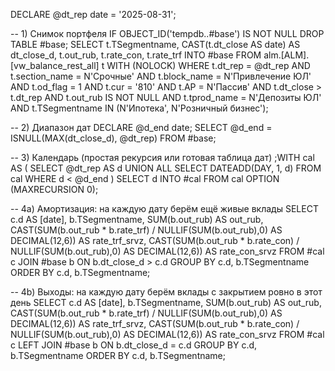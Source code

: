 DECLARE @dt_rep date = '2025-08-31';

-- 1) Снимок портфеля
IF OBJECT_ID('tempdb..#base') IS NOT NULL DROP TABLE #base;
SELECT
    t.TSegmentname,
    CAST(t.dt_close AS date) AS dt_close_d,
    t.out_rub,
    t.rate_con,
    t.rate_trf
INTO #base
FROM alm.[ALM].[vw_balance_rest_all] t WITH (NOLOCK)
WHERE t.dt_rep       = @dt_rep
  AND t.section_name = N'Срочные'
  AND t.block_name   = N'Привлечение ЮЛ'
  AND t.od_flag      = 1
  AND t.cur          = '810'
  AND t.AP           = N'Пассив'
  AND t.dt_close     > t.dt_rep
  AND t.out_rub IS NOT NULL
  AND t.tprod_name   = N'Депозиты ЮЛ'
  AND t.TSegmentname IN (N'Ипотека', N'Розничный бизнес');

-- 2) Диапазон дат
DECLARE @d_end date;
SELECT @d_end = ISNULL(MAX(dt_close_d), @dt_rep) FROM #base;

-- 3) Календарь (простая рекурсия или готовая таблица дат)
;WITH cal AS (
    SELECT @dt_rep AS d
    UNION ALL
    SELECT DATEADD(DAY, 1, d) FROM cal WHERE d < @d_end
)
SELECT d INTO #cal FROM cal
OPTION (MAXRECURSION 0);

-- 4a) Амортизация: на каждую дату берём ещё живые вклады
SELECT
    c.d AS [date],
    b.TSegmentname,
    SUM(b.out_rub)                            AS out_rub,
    CAST(SUM(b.out_rub * b.rate_trf) / NULLIF(SUM(b.out_rub),0) AS DECIMAL(12,6)) AS rate_trf_srvz,
    CAST(SUM(b.out_rub * b.rate_con) / NULLIF(SUM(b.out_rub),0) AS DECIMAL(12,6)) AS rate_con_srvz
FROM #cal c
JOIN #base b
  ON b.dt_close_d > c.d
GROUP BY c.d, b.TSegmentname
ORDER BY c.d, b.TSegmentname;

-- 4b) Выходы: на каждую дату берём вклады с закрытием ровно в этот день
SELECT
    c.d AS [date],
    b.TSegmentname,
    SUM(b.out_rub)                            AS out_rub,
    CAST(SUM(b.out_rub * b.rate_trf) / NULLIF(SUM(b.out_rub),0) AS DECIMAL(12,6)) AS rate_trf_srvz,
    CAST(SUM(b.out_rub * b.rate_con) / NULLIF(SUM(b.out_rub),0) AS DECIMAL(12,6)) AS rate_con_srvz
FROM #cal c
LEFT JOIN #base b
  ON b.dt_close_d = c.d
GROUP BY c.d, b.TSegmentname
ORDER BY c.d, b.TSegmentname;
